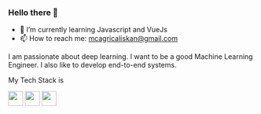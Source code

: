 ### Hello there 👋

<!--
**mcagricaliskan/mcagricaliskan** is a ✨ _special_ ✨ repository because its `README.md` (this file) appears on your GitHub profile.

Here are some ideas to get you started:

- 🔭 I’m currently working on ...
- 👯 I’m looking to collaborate on ...
- 🤔 I’m looking for help with ...
- 💬 Ask me about ...
- 😄 Pronouns: ...
- ⚡ Fun fact: ...
-->

- 🌱 I’m currently learning Javascript and VueJs
- 📫 How to reach me: mcagricaliskan@gmail.com


I am passionate about deep learning. I want to be a good Machine Learning Engineer. I also like to develop end-to-end systems.

My Tech Stack is

<p>
<img height=30px src="https://img.stackshare.io/service/993/pUBY5pVj.png"/>
<img height=30px src="https://img.stackshare.io/service/1028/ASOhU5xJ.png"/>
<img height=30px src="https://img.stackshare.io/service/1031/redis.png"/>
</p>

